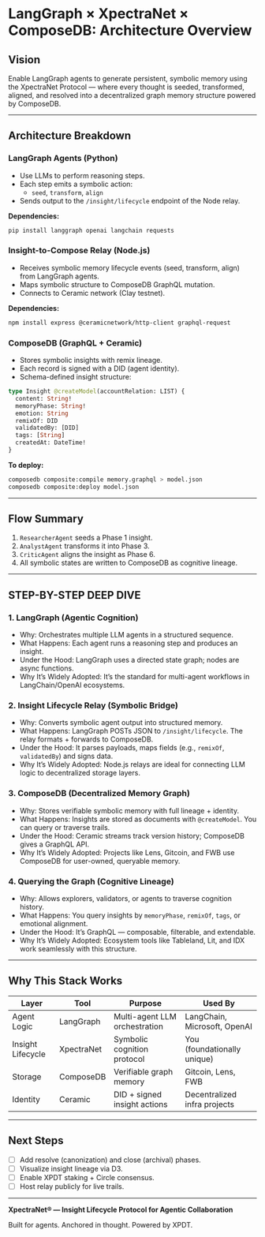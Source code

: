 # LangGraph × XpectraNet × ComposeDB: Architecture Overview

## Vision

Enable LangGraph agents to generate persistent, symbolic memory using the XpectraNet Protocol — where every thought is seeded, transformed, aligned, and resolved into a decentralized graph memory structure powered by ComposeDB.

---

## Architecture Breakdown

### LangGraph Agents (Python)
- Use LLMs to perform reasoning steps.
- Each step emits a symbolic action:
  - `seed`, `transform`, `align`
- Sends output to the `/insight/lifecycle` endpoint of the Node relay.

**Dependencies:**
```bash
pip install langgraph openai langchain requests
```

### Insight-to-Compose Relay (Node.js)
- Receives symbolic memory lifecycle events (seed, transform, align) from LangGraph agents.
- Maps symbolic structure to ComposeDB GraphQL mutation.
- Connects to Ceramic network (Clay testnet).

**Dependencies:**
```bash
npm install express @ceramicnetwork/http-client graphql-request
```

### ComposeDB (GraphQL + Ceramic)
- Stores symbolic insights with remix lineage.
- Each record is signed with a DID (agent identity).
- Schema-defined insight structure:
```graphql
type Insight @createModel(accountRelation: LIST) {
  content: String!
  memoryPhase: String!
  emotion: String
  remixOf: DID
  validatedBy: [DID]
  tags: [String]
  createdAt: DateTime!
}
```

**To deploy:**
```bash
composedb composite:compile memory.graphql > model.json
composedb composite:deploy model.json
```

---

## Flow Summary

1. `ResearcherAgent` seeds a Phase 1 insight.
2. `AnalystAgent` transforms it into Phase 3.
3. `CriticAgent` aligns the insight as Phase 6.
4. All symbolic states are written to ComposeDB as cognitive lineage.

---

## STEP-BY-STEP DEEP DIVE

### 1. LangGraph (Agentic Cognition)
- Why: Orchestrates multiple LLM agents in a structured sequence.
- What Happens: Each agent runs a reasoning step and produces an insight.
- Under the Hood: LangGraph uses a directed state graph; nodes are async functions.
- Why It’s Widely Adopted: It’s the standard for multi-agent workflows in LangChain/OpenAI ecosystems.

### 2. Insight Lifecycle Relay (Symbolic Bridge)
- Why: Converts symbolic agent output into structured memory.
- What Happens: LangGraph POSTs JSON to `/insight/lifecycle`. The relay formats + forwards to ComposeDB.
- Under the Hood: It parses payloads, maps fields (e.g., `remixOf`, `validatedBy`) and signs data.
- Why It’s Widely Adopted: Node.js relays are ideal for connecting LLM logic to decentralized storage layers.

### 3. ComposeDB (Decentralized Memory Graph)
- Why: Stores verifiable symbolic memory with full lineage + identity.
- What Happens: Insights are stored as documents with `@createModel`. You can query or traverse trails.
- Under the Hood: Ceramic streams track version history; ComposeDB gives a GraphQL API.
- Why It’s Widely Adopted: Projects like Lens, Gitcoin, and FWB use ComposeDB for user-owned, queryable memory.

### 4. Querying the Graph (Cognitive Lineage)
- Why: Allows explorers, validators, or agents to traverse cognition history.
- What Happens: You query insights by `memoryPhase`, `remixOf`, `tags`, or emotional alignment.
- Under the Hood: It’s GraphQL — composable, filterable, and extendable.
- Why It’s Widely Adopted: Ecosystem tools like Tableland, Lit, and IDX work seamlessly with this structure.

---

## Why This Stack Works

| Layer         | Tool        | Purpose                              | Used By                        |
|---------------|-------------|--------------------------------------|--------------------------------|
| Agent Logic   | LangGraph   | Multi-agent LLM orchestration        | LangChain, Microsoft, OpenAI   |
| Insight Lifecycle | XpectraNet  | Symbolic cognition protocol              | You (foundationally unique)    |
| Storage       | ComposeDB   | Verifiable graph memory              | Gitcoin, Lens, FWB             |
| Identity      | Ceramic     | DID + signed insight actions         | Decentralized infra projects   |

---

## Next Steps

- [ ] Add resolve (canonization) and close (archival) phases.
- [ ] Visualize insight lineage via D3.
- [ ] Enable XPDT staking + Circle consensus.
- [ ] Host relay publicly for live trails.

---

**XpectraNet® — Insight Lifecycle Protocol for Agentic Collaboration**

Built for agents. Anchored in thought. Powered by XPDT.
